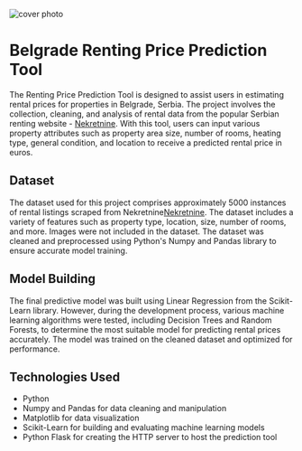 ![cover photo](https://bs-uploads.toptal.io/blackfish-uploads/components/blog_post_page/content/cover_image_file/cover_image/1282554/retina_1708x683_cover-real-estate-valuation-30b8ba2321ec50c0f2c5d026b10a88df.png)

# Belgrade Renting Price Prediction Tool

The Renting Price Prediction Tool is designed to assist users in estimating rental prices for properties in Belgrade, Serbia. The project involves the collection, cleaning, and analysis of rental data from the popular Serbian renting website - [Nekretnine](www.nekretnine.rs). With this tool, users can input various property attributes such as property area size, number of rooms, heating type, general condition, and location to receive a predicted rental price in euros.

## Dataset

The dataset used for this project comprises approximately 5000 instances of rental listings scraped from Nekretnine[Nekretnine](www.nekretnine.rs). The dataset includes a variety of features such as property type, location, size, number of rooms, and more. Images were not included in the dataset. The dataset was cleaned and preprocessed using Python's Numpy and Pandas library to ensure accurate model training.

## Model Building

The final predictive model was built using Linear Regression from the Scikit-Learn library. However, during the development process, various machine learning algorithms were tested, including Decision Trees and Random Forests, to determine the most suitable model for predicting rental prices accurately. The model was trained on the cleaned dataset and optimized for performance.

## Technologies Used

- Python
- Numpy and Pandas for data cleaning and manipulation
- Matplotlib for data visualization
- Scikit-Learn for building and evaluating machine learning models
- Python Flask for creating the HTTP server to host the prediction tool
